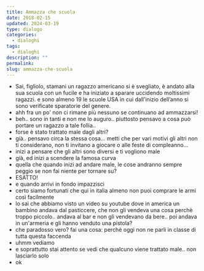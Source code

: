 ```yaml
---
title: Ammazza che scuola
date: 2018-02-15
updated: 2024-03-19
type: dialogo
categories:
  - dialoghi
tags:
  - dialoghi
description: ""
permalink: 
slug: ammazza-che-scuola
---
```


- Sai, figliolo, stamani un ragazzo americano si è svegliato, è andato alla sua scuola con un fucile e ha iniziato a sparare uccidendo moltissimi ragazzi. e sono almeno 19 le scuole USA in cui dall’inizio dell’anno si sono verificate sparatorie del genere.
- ahh fra un po' non ci rimane più nessuno se continuano ad ammazzarsi!
- beh.. sono in tanti e non me lo auguro.. piuttosto pensavo a cosa può portare un ragazzo a tale follia..
- forse è stato trattato male dagli altri?
- già.. pensavo circa la stessa cosa... metti che per vari motivi gli altri non ti considerano, non ti invitano a giocare o alle feste di compleanno...
- inizi a pensare che gli altri sono diversi e ti vogliono male
- già, ed inizi a scendere la famosa curva
- quella che quando inizi ad andare male, le cose andranno sempre peggio se non fai niente per tornare su?
- ESATTO!
- e quando arrivi in fondo impazzisci
- certo siamo fortunati che qui in italia almeno non puoi comprare le armi così facilmente
- lo sai che abbiamo visto un video su youtube dove in america un bambino andava dal pasticcere, che non gli vendeva una cosa perchè troppo piccolo.. andava al bar e non gli vendevano da bere.. poi andava in un'armeria e gli hanno venduto una pistola?
- che paradosso vero? fai una cosa: perchè oggi non ne parli in classe di tutta questa faccenda
- uhmm vediamo
- e soprattutto stai attento se vedi che qualcuno viene trattato male.. non lasciarlo solo
- ok
